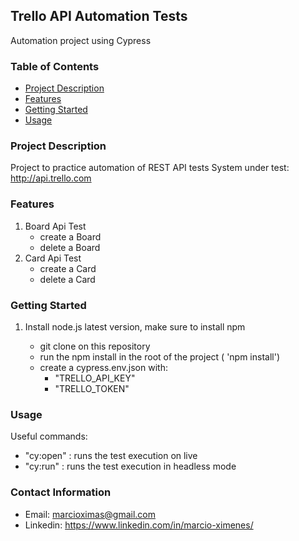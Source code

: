 ## Trello API Automation Tests

Automation project using Cypress

### Table of Contents

- [Project Description](#project-description)
- [Features](#features)
- [Getting Started](#getting-started)
- [Usage](#usage)

### Project Description

Project to practice automation of REST API tests
System under test: http://api.trello.com

### Features
1.  Board Api Test
    - create a Board 
    - delete a Board
2. Card Api Test
    - create a Card
    - delete a Card
### Getting Started

1. Install node.js latest version, make sure to install npm

   - git clone on this repository
   - run the npm install in the root of the project ( 'npm install')
   - create a cypress.env.json with: 
        - "TRELLO_API_KEY"
        - "TRELLO_TOKEN"



### Usage

Useful commands:

- "cy:open" : runs the test execution on live 
- "cy:run" : runs the test execution in headless mode 

### Contact Information 

- Email: marcioximas@gmail.com
- Linkedin: https://www.linkedin.com/in/marcio-ximenes/
